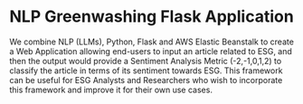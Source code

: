 # NLP Greenwashing Flask Application
We combine NLP (LLMs), Python, Flask and AWS Elastic Beanstalk to create a Web Application allowing end-users to input an article related to ESG, and then the output would provide a Sentiment Analysis Metric (-2,-1,0,1,2) to classify the article in terms of its sentiment towards ESG. This framework can be useful for ESG Analysts and Researchers who wish to incorporate this framework and improve it for their own use cases.
